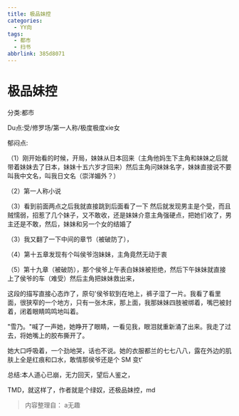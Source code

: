 ```yaml
---
title: 极品妹控
categories:
  - YY向
tags:
  - 都市
  - 扫书
abbrlink: 385d8071
---
```

# 极品妹控
分类:都市

Du点:受/修罗场/第一人称/极度极度xie女

郁闷点:

（1）刚开始看的时候，开局，妹妹从日本回来（主角他妈生下主角和妹妹之后就带着妹妹去了日本，妹妹十五六岁才回来）然后主角问妹妹名字，妹妹直接说不要叫我中文名，叫我日文名（崇洋媚外？）

（2）第一人称小说

（3）看到前面两点之后我就直接跳到后面看了一下
然后就发现男主是个受，而且贼懦弱，招惹了几个妹子，又不敢收，还是妹妹介意主角强硬点，把她们收了，男主还是不敢，然后，妹妹和另一个女的结婚了

（3）我又翻了一下中间的章节（被破防了），

（4）第十五章发现有个叫侯爷泡妹妹，主角竟然无动于衷

（5）第十九章（被破防），那个侯爷上午表白妹妹被拒绝，然后下午妹妹就直接上了侯爷的车（难受）然后主角把妹妹救出来，

这段的描写直接心态炸了，原句'侯爷软到在地上，裤子湿了一片。我看了看里面，很狭窄的一个地方，只有一张木床，那上面，我那妹妹四肢被绑着，嘴巴被封着，闭着眼睛鸣鸣地叫着。

"雪乃。"喊了一声她，她睁开了眼睛，一看见我，眼泪就重新涌了出来。我走了过去，将她嘴上的胶布撕开了。

她大口呼吸着，一个劲地哭，话也不说。她的衣服都兰的七七八八，露在外边的肌肤上全是红痕和口水，敢情那侯爷还是个
SM 变t'

总结:本人道心已崩，无力回天，望后人鉴之，

TMD，就这样了，作者就是个绿奴，还极品妹控，md


> 内容整理自： a无趣